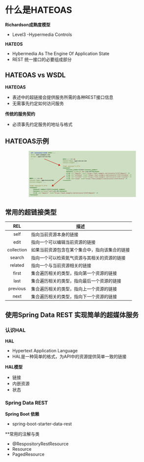 # 什么是HATEOAS
**Richardson成熟度模型**
+ Level3 -Hypermedia Controls

**HATEOS**
+ Hybermedia As The Engine Of Application State
+ REST 统一接口的必要组成部分
## HATEOAS vs WSDL
**HATEOAS**
+ 表述中的超链接会提供服务所需的各种REST接口信息
+ 无需事先约定如何访问服务

**传统的服务契约**
+ 必须事先约定服务的地址与格式

## HATEOAS示例
<div align=center><img src="images/HATEOAS_demo.png" width="350"/></div>

## 常用的超链接类型
| REL        | 描述  |
| :---:      | ----  |
| self       | 指向当前资源本身的链接  |
| edit       | 指向一个可以编辑当前资源的链接 |
| collection | 如果当前资源包含在某个集合中，指向该集合的链接 |
| search     | 指向一个可以检索氮气资源与其相关的资源的链接|
| related    | 指向一个与当前资源相关的链接  |
| first      | 集合遍历相关的类型，指向第一个资源的链接  |
| last       | 集合遍历相关的类型，指向最后一个资源的链接 |
| previous   | 集合遍历相关的类型，指向上一个资源的链接   |
| next       | 集合遍历相关的类型，指向下一个资源的链接   |

## 使用Spring Data REST 实现简单的超媒体服务
### 认识HAL
**HAL**
+ Hypertext Application Language
+ HAL是一种简单的格式，为API中的资源提供简单一致的链接

**HAL模型**
+ 链接
+ 内嵌资源
+ 状态

### Spring Data REST
**Spring Boot 依赖**
+ spring-boot-starter-data-rest

**常用的注解与类
+ @RespositoryRestResource
+ Resource<T>
+ PagedResource<T>





